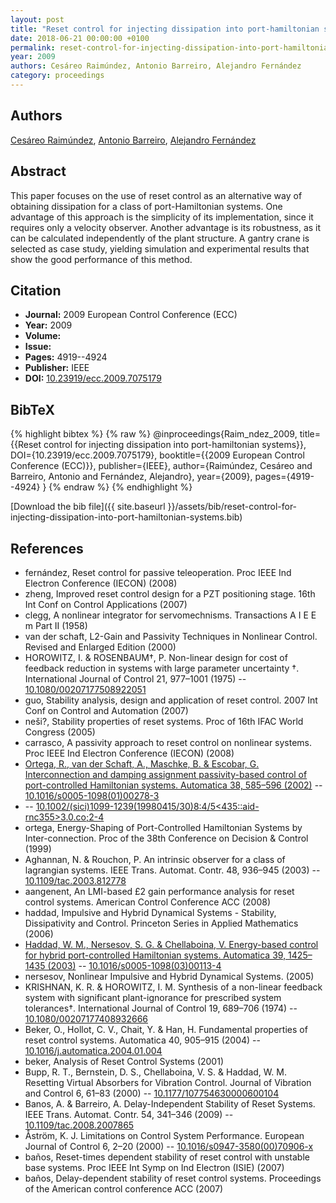 ```yaml
---
layout: post
title: "Reset control for injecting dissipation into port-hamiltonian systems"
date: 2018-06-21 00:00:00 +0100
permalink: reset-control-for-injecting-dissipation-into-port-hamiltonian-systems
year: 2009
authors: Cesáreo Raimúndez, Antonio Barreiro, Alejandro Fernández
category: proceedings
---
```

 
## Authors
[Cesáreo Raimúndez](authors/cesareo-raimundez), [Antonio Barreiro](authors/antonio-barreiro), [Alejandro Fernández](authors/alejandro-fernandez)
 
## Abstract
This paper focuses on the use of reset control as an alternative way of obtaining dissipation for a class of port-Hamiltonian systems. One advantage of this approach is the simplicity of its implementation, since it requires only a velocity observer. Another advantage is its robustness, as it can be calculated independently of the plant structure. A gantry crane is selected as case study, yielding simulation and experimental results that show the good performance of this method.
 
## Citation
- **Journal:** 2009 European Control Conference (ECC)
- **Year:** 2009
- **Volume:** 
- **Issue:** 
- **Pages:** 4919--4924
- **Publisher:** IEEE
- **DOI:** [10.23919/ecc.2009.7075179](https://doi.org/10.23919/ecc.2009.7075179)
 
## BibTeX
{% highlight bibtex %}
{% raw %}
@inproceedings{Raim_ndez_2009,
  title={{Reset control for injecting dissipation into port-hamiltonian systems}},
  DOI={10.23919/ecc.2009.7075179},
  booktitle={{2009 European Control Conference (ECC)}},
  publisher={IEEE},
  author={Raimúndez, Cesáreo and Barreiro, Antonio and Fernández, Alejandro},
  year={2009},
  pages={4919--4924}
}
{% endraw %}
{% endhighlight %}
 
[Download the bib file]({{ site.baseurl }}/assets/bib/reset-control-for-injecting-dissipation-into-port-hamiltonian-systems.bib)
 
## References
- fernández, Reset control for passive teleoperation. Proc IEEE Ind Electron Conference (IECON) (2008)
- zheng, Improved reset control design for a PZT positioning stage. 16th Int Conf on Control Applications (2007)
- clegg, A nonlinear integrator for servomechnisms. Transactions A I E E m Part II (1958)
- van der schaft, L2-Gain and Passivity Techniques in Nonlinear Control. Revised and Enlarged Edition (2000)
- HOROWITZ, I. & ROSENBAUM†, P. Non-linear design for cost of feedback reduction in systems with large parameter uncertainty †. International Journal of Control 21, 977–1001 (1975) -- [10.1080/00207177508922051](https://doi.org/10.1080/00207177508922051)
- guo, Stability analysis, design and application of reset control. 2007 Int Conf on Control and Automation (2007)
- neši?, Stability properties of reset systems. Proc of 16th IFAC World Congress (2005)
- carrasco, A passivity approach to reset control on nonlinear systems. Proc IEEE Ind Electron Conference (IECON) (2008)
- [Ortega, R., van der Schaft, A., Maschke, B. & Escobar, G. Interconnection and damping assignment passivity-based control of port-controlled Hamiltonian systems. Automatica 38, 585–596 (2002)](interconnection-and-damping-assignment-passivity-based-control-of-port-controlled-hamiltonian-systems) -- [10.1016/s0005-1098(01)00278-3](https://doi.org/10.1016/s0005-1098(01)00278-3)
-  -- [10.1002/(sici)1099-1239(19980415/30)8:4/5<435::aid-rnc355>3.0.co;2-4](https://doi.org/10.1002/(sici)1099-1239(19980415/30)8:4/5<435::aid-rnc355>3.0.co;2-4)
- ortega, Energy-Shaping of Port-Controlled Hamiltonian Systems by Inter-connection. Proc of the 38th Conference on Decision & Control (1999)
- Aghannan, N. & Rouchon, P. An intrinsic observer for a class of lagrangian systems. IEEE Trans. Automat. Contr. 48, 936–945 (2003) -- [10.1109/tac.2003.812778](https://doi.org/10.1109/tac.2003.812778)
- aangenent, An LMI-based &#x00A3;2 gain performance analysis for reset control systems. American Control Conference ACC (2008)
- haddad, Impulsive and Hybrid Dynamical Systems - Stability, Dissipativity and Control. Princeton Series in Applied Mathematics (2006)
- [Haddad, W. M., Nersesov, S. G. & Chellaboina, V. Energy-based control for hybrid port-controlled Hamiltonian systems. Automatica 39, 1425–1435 (2003)](energy-based-control-for-hybrid-port-controlled-hamiltonian-systems) -- [10.1016/s0005-1098(03)00113-4](https://doi.org/10.1016/s0005-1098(03)00113-4)
- nersesov, Nonlinear Impulsive and Hybrid Dynamical Systems. (2005)
- KRISHNAN, K. R. & HOROWITZ, I. M. Synthesis of a non-linear feedback system with significant plant-ignorance for prescribed system tolerances†. International Journal of Control 19, 689–706 (1974) -- [10.1080/00207177408932666](https://doi.org/10.1080/00207177408932666)
- Beker, O., Hollot, C. V., Chait, Y. & Han, H. Fundamental properties of reset control systems. Automatica 40, 905–915 (2004) -- [10.1016/j.automatica.2004.01.004](https://doi.org/10.1016/j.automatica.2004.01.004)
- beker, Analysis of Reset Control Systems (2001)
- Bupp, R. T., Bernstein, D. S., Chellaboina, V. S. & Haddad, W. M. Resetting Virtual Absorbers for Vibration Control. Journal of Vibration and Control 6, 61–83 (2000) -- [10.1177/107754630000600104](https://doi.org/10.1177/107754630000600104)
- Banos, A. & Barreiro, A. Delay-Independent Stability of Reset Systems. IEEE Trans. Automat. Contr. 54, 341–346 (2009) -- [10.1109/tac.2008.2007865](https://doi.org/10.1109/tac.2008.2007865)
- Åström, K. J. Limitations on Control System Performance. European Journal of Control 6, 2–20 (2000) -- [10.1016/s0947-3580(00)70906-x](https://doi.org/10.1016/s0947-3580(00)70906-x)
- baños, Reset-times dependent stability of reset control with unstable base systems. Proc IEEE Int Symp on Ind Electron (ISIE) (2007)
- baños, Delay-dependent stability of reset control systems. Proceedings of the American control conference ACC (2007)

